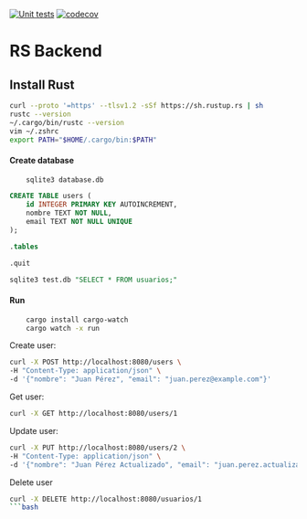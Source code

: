 [![Unit tests](https://github.com/jimcase/rs-backend/actions/workflows/rust.yml/badge.svg?branch=master)](https://github.com/jimcase/rs-backend/actions/workflows/rust.yml)
[![codecov](https://codecov.io/gh/jimase/rs-backend/branch/main/graph/badge.svg)](https://codecov.io/gh/jimase/rs-backend)

# RS Backend
## Install Rust
```bash
curl --proto '=https' --tlsv1.2 -sSf https://sh.rustup.rs | sh
rustc --version
~/.cargo/bin/rustc --version
vim ~/.zshrc
export PATH="$HOME/.cargo/bin:$PATH"
```


#### Create database
```bash
    sqlite3 database.db
```

```sql
CREATE TABLE users (
    id INTEGER PRIMARY KEY AUTOINCREMENT,
    nombre TEXT NOT NULL,
    email TEXT NOT NULL UNIQUE
);

.tables

.quit

sqlite3 test.db "SELECT * FROM usuarios;"
```

#### Run 
```bash
    cargo install cargo-watch
    cargo watch -x run
```

Create user:
```bash
curl -X POST http://localhost:8080/users \
-H "Content-Type: application/json" \
-d '{"nombre": "Juan Pérez", "email": "juan.perez@example.com"}'
```

Get user:
```bash
curl -X GET http://localhost:8080/users/1
```

Update user:
```bash
curl -X PUT http://localhost:8080/users/2 \    
-H "Content-Type: application/json" \
-d '{"nombre": "Juan Pérez Actualizado", "email": "juan.perez.actualizado@example.com"}'
```

Delete user
```bash
curl -X DELETE http://localhost:8080/usuarios/1
```bash